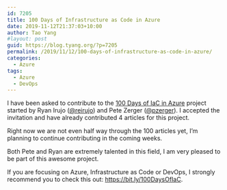 ```yaml
---
id: 7205
title: 100 Days of Infrastructure as Code in Azure
date: 2019-11-12T21:37:03+10:00
author: Tao Yang
#layout: post
guid: https://blog.tyang.org/?p=7205
permalink: /2019/11/12/100-days-of-infrastructure-as-code-in-azure/
categories:
  - Azure
tags:
  - Azure
  - DevOps
---
```

I have been asked to contribute to the <a href="http://bit.ly/100DaysOfIaC" target="_blank" rel="noopener noreferrer">100 Days of IaC in Azure</a> project started by Ryan Irujo (<a href="https://twitter.com/reirujo" target="_blank" rel="noopener noreferrer">@reirujo</a>) and Pete Zerger (<a href="https://twitter.com/pzerger" target="_blank" rel="noopener noreferrer">@pzerger</a>). I accepted the invitation and have already contributed 4 articles for this project.

Right now we are not even half way through the 100 articles yet, I’m planning to continue contributing in the coming weeks.

Both Pete and Ryan are extremely talented in this field, I am very pleased to be part of this awesome project.

If you are focusing on Azure, Infrastructure as Code or DevOps, I strongly recommend you to check this out: <a href="https://bit.ly/100DaysOfIaC">https://bit.ly/100DaysOfIaC</a>.